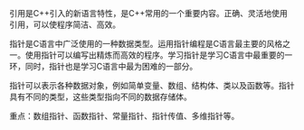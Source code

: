 引用是C++引入的新语言特性，是C++常用的一个重要内容。正确、灵活地使用引用，可以使程序简洁、高效。    

指针是C语言中广泛使用的一种数据类型。运用指针编程是C语言最主要的风格之一。使用指针可以编写出精炼而高效的程序。学习指针是学习C语言中最重要的一环，同时，指针也是学习C语言中最为困难的一部分。    

指针可以表示各种数据对象，例如简单变量、数组、结构体、类以及函数等。指针具有不同的类型，这些类型指向不同的数据存储体。    

重点：数组指针、函数指针、常量指针、指针传值、多维指针等。    

